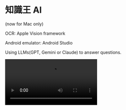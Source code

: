 # 知識王 AI

(now for Mac only)

OCR: Apple Vision framework

Android emulator: Android Studio

Using LLMs(GPT, Gemini or Claude) to answer questions.

![demo video](assets/demo.mp4)
